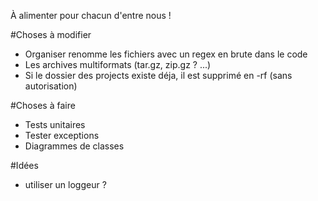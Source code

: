 
À alimenter pour chacun d'entre nous !

#Choses à modifier

* Organiser renomme les fichiers avec un regex en brute dans le code
* Les archives multiformats (tar.gz, zip.gz ? ...)
* Si le dossier des projects existe déja, il est supprimé en -rf (sans autorisation)

#Choses à faire

* Tests unitaires
* Tester exceptions
* Diagrammes de classes


#Idées

* utiliser un loggeur ?
